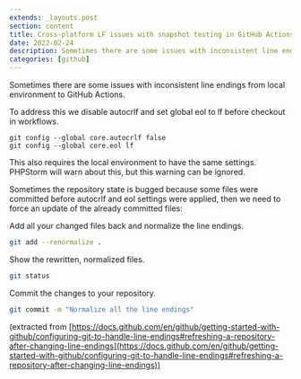 ```yaml
---
extends: _layouts.post
section: content
title: Cross-platform LF issues with snapshot testing in GitHub Actions
date: 2022-02-24
description: Sometimes there are some issues with inconsistent line endings from local environment to GitHub Actions
categories: [github]
---
```


Sometimes there are some issues with inconsistent line endings from local environment to GitHub Actions.

To address this we disable autocrlf and set global eol to lf before checkout in workflows.

```
git config --global core.autocrlf false
git config --global core.eol lf
```

This also requires the local environment to have the same settings. PHPStorm will warn about this, but this warning can be ignored.

Sometimes the repository state is bugged because some files were committed before autocrlf and eol settings were applied, then we need to force an update of the already committed files:

Add all your changed files back and normalize the line endings.

```bash
git add --renormalize .
```

Show the rewritten, normalized files.

```bash
git status
```

Commit the changes to your repository.

```bash
git commit -m "Normalize all the line endings"
```

(extracted from [https://docs.github.com/en/github/getting-started-with-github/configuring-git-to-handle-line-endings#refreshing-a-repository-after-changing-line-endings](https://docs.github.com/en/github/getting-started-with-github/configuring-git-to-handle-line-endings#refreshing-a-repository-after-changing-line-endings))
